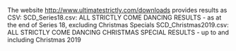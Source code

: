 The website http://www.ultimatestrictly.com/downloads provides results as CSV:
SCD_Series18.csv: ALL STRICTLY COME DANCING RESULTS - as at the end of Series 18, excluding Christmas Specials
SCD_Christmas2019.csv: ALL STRICTLY COME DANCING CHRISTMAS SPECIAL RESULTS - up to and including Christmas 2019
